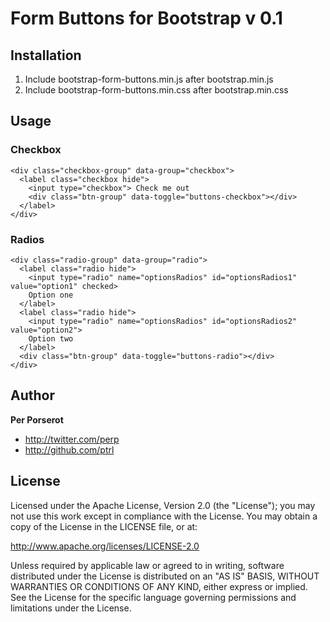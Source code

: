 Form Buttons for Bootstrap v 0.1
=============


Installation
-----------

1. Include bootstrap-form-buttons.min.js after bootstrap.min.js
2. Include bootstrap-form-buttons.min.css after bootstrap.min.css


Usage
-----

### Checkbox

    <div class="checkbox-group" data-group="checkbox">
      <label class="checkbox hide">
        <input type="checkbox"> Check me out
        <div class="btn-group" data-toggle="buttons-checkbox"></div>
      </label>
    </div>


### Radios

    <div class="radio-group" data-group="radio">
      <label class="radio hide">
        <input type="radio" name="optionsRadios" id="optionsRadios1" value="option1" checked>
        Option one
      </label>
      <label class="radio hide">
        <input type="radio" name="optionsRadios" id="optionsRadios2" value="option2">
        Option two
      </label>
      <div class="btn-group" data-toggle="buttons-radio"></div>
    </div>


Author
-----

**Per Porserot**

* http://twitter.com/perp
* http://github.com/ptrl


License
-----

Licensed under the Apache License, Version 2.0 (the "License");
you may not use this work except in compliance with the License.
You may obtain a copy of the License in the LICENSE file, or at:

   http://www.apache.org/licenses/LICENSE-2.0

Unless required by applicable law or agreed to in writing, software
distributed under the License is distributed on an "AS IS" BASIS,
WITHOUT WARRANTIES OR CONDITIONS OF ANY KIND, either express or implied.
See the License for the specific language governing permissions and
limitations under the License.
